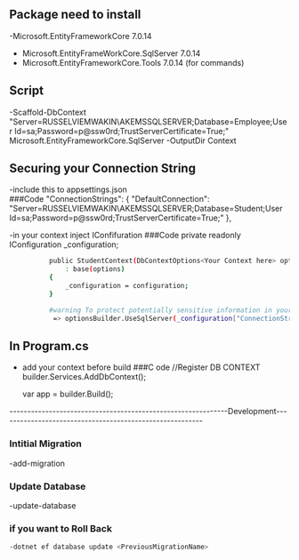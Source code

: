 ## Package need to install 
 -Microsoft.EntityFrameworkCore 7.0.14
 - Microsoft.EntityFrameWorkCore.SqlServer 7.0.14
 - Microsoft.EntityFrameworkCore.Tools 7.0.14 (for commands)



 ## Script
 -Scaffold-DbContext "Server=RUSSELVIEMWAKIN\AKEMSSQLSERVER;Database=Employee;User Id=sa;Password=p@ssw0rd;TrustServerCertificate=True;" Microsoft.EntityFrameworkCore.SqlServer -OutputDir Context


 ## Securing your Connection String
  -include this to appsettings.json  
     ###Code
    "ConnectionStrings": {
    "DefaultConnection": "Server=RUSSELVIEMWAKIN\\AKEMSSQLSERVER;Database=Student;User Id=sa;Password=p@ssw0rd;TrustServerCertificate=True;"
     },

  -in your context inject IConfifuration
     ###Code
          private readonly IConfiguration _configuration;

````bash
          public StudentContext(DbContextOptions<Your Context here> options, IConfiguration configuration)
              : base(options)
          {
              _configuration = configuration;
          }

          #warning To protect potentially sensitive information in your connection string, you should move it out of source code. You can avoid scaffolding the connection string by using the Name= syntax to read it from configuration - see https://go.microsoft.com/fwlink/?linkid=2131148. For more guidance on storing connection strings, see http://go.microsoft.com/fwlink/?LinkId=723263.
           => optionsBuilder.UseSqlServer(_configuration["ConnectionStrings:DefaultConnection"]);
``````

## In Program.cs
 - add your context before build
  ###C ode
     //Register DB CONTEXT
     builder.Services.AddDbContext<Your Context>();
     
     var app = builder.Build();
         

-------------------------------------------------------------Development---------------------------------------------------------
### Intitial Migration
 -add-migration <Message>

### Update Database
-update-database

### if you want to Roll Back
````bash
-dotnet ef database update <PreviousMigrationName>
``````
       

